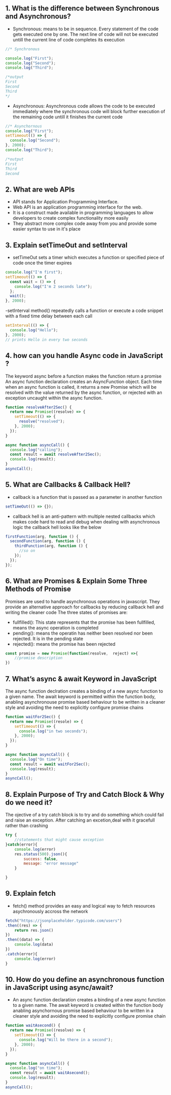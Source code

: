 ## 1. What is the difference between Synchronous and Asynchronous?

- Synchronous: means to be in sequence. Every statement of the code gets executed one by one. The next line of code will not be executed untill the current line of code completes its execution

```js
//* Synchronous

console.log("First");
console.log("Second");
console.log("Third");

/*output
First
Second
Third
*/
```

- Asynchronous: Asynchronous code allows the code to be executed immediately where the synchronous code will block further execution of the remaining code untill it finishes the current code

```js
//* Asynchornous
console.log("First");
setTimeout(() => {
  console.log("Second");
}, 2000);
console.log("Third");

/*output
First
Third
Second
```

## 2. What are web APIs

- API stands for Application Programming Interface.
- Web API is an application programming interface for the web.
- It is a construct made available in programming languages to allow developers to create complex functionality more easily
- They abstract more complex code away from you and provide some easier syntax to use in it's place

## 3. Explain setTimeOut and setInterval

- setTimeOut sets a timer which executes a function or specified piece of code once the timer expires

```js
console.log("I'm first");
setTimeout(() => {
  const wait = () => {
    console.log("I'm 2 seconds late");
  };
  wait();
}, 2000);
```

-setInterval method() repeatedly calls a function or execute a code snippet with a fixed time delay between each call

```js
setInterval(() => {
  console.log("Hello");
}, 2000);
// prints Hello in every two seconds
```

## 4. how can you handle Async code in JavaScript ?

The keyword async before a function makes the function return a promise
An async function declaration creates an AsyncFunction object. Each time when an async function is called, it returns a new Promise which will be resolved with the value returned by the async function, or rejected with an exception uncaught within the async function.

```js
function resolveAfter2Sec() {
  return new Promise((resolve) => {
    setTimeout(() => {
      resolve("resolved");
    }, 2000);
  });
}

async function asyncCall() {
  console.log("calling");
  const result = await resolveAfter2Sec();
  console.log(result);
}
asyncCall();
```

## 5. What are Callbacks & Callback Hell?

- callback is a function that is passed as a parameter in another function

```js
setTimeOut(() => {});
```

- callback hell is an anti-pattern with multiple nested callbacks which makes code hard to read and debug when dealing with asynchronous logic the callback hell looks like the below

```js
firstFunction(arg, function () {
  secondFunction(arg, function () {
    thirdFunction(arg, function () {
      //so on
    });
  });
});
```

## 6. What are Promises & Explain Some Three Methods of Promise

Promises are used to handle asynchronous operations in javascript. They provide an alternative approach for callbacks by reducing callback hell and writing the cleaner code
The three states of promises are:

- fullfilled(): This state represents that the promise has been fullfilled, means the async operation is completed
- pending(): means the operatin has neither been resolved nor been rejected. It is in the pending state
- rejected(): means the promise has been rejected

```js
const promise = new Promise(function(resolve,  reject) =>{
    //promise description
})

```

## 7. What’s async & await Keyword in JavaScript

The async function declration creates a binding of a new async function to a given name. The await keyword is permitted within the function body, anabling asynchronouse promise based behaviour to be written in a cleaner style and avoiding the need to explicitly configure promise chains

```js
function waitFor2Sec() {
  return new Promise((resole) => {
    setTimeout(() => {
      console.log("in two seconds");
    }, 2000);
  });
}

async function asyncCall() {
  console.log("On time");
  const result = await waitFor2Sec();
  console.log(result);
}
asyncCall();
```

## 8. Explain Purpose of Try and Catch Block & Why do we need it?

The ojective of a try catch block is to try and do something which could fail and raise an exception. After catching an excetion,deal with it gracefull rather than crashing

```js
try {
    //statements that might cause exception
}catch(error){
    console.log(error)
    res.status(500).json(){
        success: false,
        message: "error message"
    }

}
```

## 9. Explain fetch

- fetch() method provides an easy and logical way to fetch resources asychronously accross the network

```js
fetch("https://jsonplaceholder.typicode.com/users")
.then((res) => {
    return res.json()
})
.then((data) => {
    console.log(data)
})
.catch(error){
    console.log(error)
}
```

## 10. How do you define an asynchronous function in JavaScript using async/await?

- An async function declaration creates a binding of a new async function to a given name. The await keyword is created within the function body anabling asynchornous promise based behaviour to be written in a cleaner style and avoiding the need to explicitly configure promise chain

```js
function waitAsecond() {
  return new Promise((resolve) => {
    setTimeout(() => {
      console.log("Will be there in a second");
    }, 2000);
  });
}

async function asyncCall() {
  console.log("on time");
  const result = await waitAsecond();
  console.log(result);
}
asyncCall();
```
